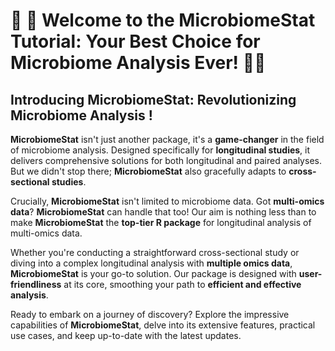 # 🥳 🎉 Welcome to the MicrobiomeStat Tutorial: Your Best Choice for Microbiome Analysis Ever! 🧬🔬

## Introducing MicrobiomeStat: Revolutionizing Microbiome Analysis !

**MicrobiomeStat** isn't just another package, it's a **game-changer** in the field of microbiome analysis. Designed specifically for **longitudinal studies**, it delivers comprehensive solutions for both longitudinal and paired analyses. But we didn't stop there; **MicrobiomeStat** also gracefully adapts to **cross-sectional studies**.

Crucially, **MicrobiomeStat** isn't limited to microbiome data. Got **multi-omics data**? **MicrobiomeStat** can handle that too! Our aim is nothing less than to make **MicrobiomeStat** the **top-tier R package** for longitudinal analysis of multi-omics data.

Whether you're conducting a straightforward cross-sectional study or diving into a complex longitudinal analysis with **multiple omics data**, **MicrobiomeStat** is your go-to solution. Our package is designed with **user-friendliness** at its core, smoothing your path to **efficient and effective analysis**.

Ready to embark on a journey of discovery? Explore the impressive capabilities of **MicrobiomeStat**, delve into its extensive features, practical use cases, and keep up-to-date with the latest updates.
